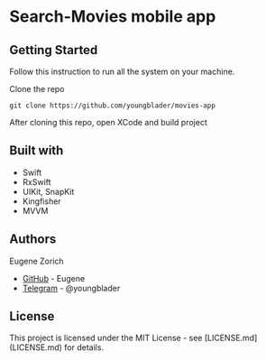 # Search-Movies mobile app

## Getting Started

Follow this instruction to run all the system on your machine.

Clone the repo
```
git clone https://github.com/youngblader/movies-app
```

After cloning this repo, open XCode and build project

## Built with
 
* Swift
* RxSwift
* UIKit, SnapKit
* Kingfisher
* MVVM

## Authors

Eugene Zorich
* [GitHub](https://github.com/youngblader) - Eugene
* [Telegram](https://t.me/youngblader) - @youngblader

## License

This project is licensed under the MIT License - see [LICENSE.md] (LICENSE.md) for details.
